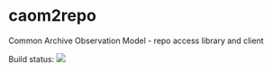 # caom2repo
Common Archive Observation Model - repo access library and client

Build status:
<a href="https://travis-ci.org/opencadc/caom2repo"><img src="https://travis-ci.org/opencadc/caom2repo.svg?branch=master" /></a>
